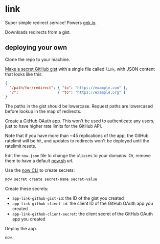 # link

Super simple redirect service! Powers [gnk.io](https://gnk.io).

Downloads redirects from a gist.

## deploying your own

Clone the repo to your machine.

[Make a secret GitHub gist](https://gist.github.com/new) with a single file called `link`, with JSON content that looks like this:

```json
{
  "/path/for/redirect": { "to": "https://example.com" },
  "/":                  { "to": "https://example.org" }
}
```

The paths in the gist should be lowercase. Request paths are lowercased before lookup in the map of redirects.

[Create a GitHub OAuth app](https://github.com/settings/applications/new). This won't be used to authenticate any users, just to have higher rate limits for the GitHub API.

Note that if you have more than ~45 replications of the app, the GitHub ratelimit will be hit, and updates to redirects won't be deployed until the ratelimit resets.

Edit the `now.json` file to change the `alias`es to your domains. Or, remove them to have a default [now.sh](https://zeit.co/now) url.

Use the [now CLI](https://www.npmjs.com/package/now) to create secrets:

```sh
now secret create secret-name secret-value
```

Create these secrets:

* `app-link-github-gist-id`: the ID of the gist you created
* `app-link-github-client-id`: the client ID of the GitHub OAuth app you created
* `app-link-github-client-secret`: the client secret of the GitHub OAuth app you created

Deploy the app.

```sh
now
```
